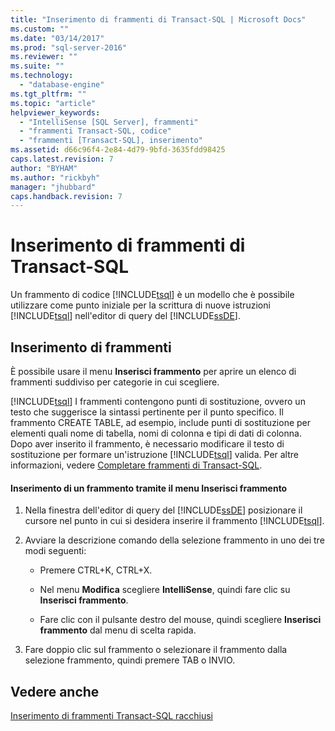 ```yaml
---
title: "Inserimento di frammenti di Transact-SQL | Microsoft Docs"
ms.custom: ""
ms.date: "03/14/2017"
ms.prod: "sql-server-2016"
ms.reviewer: ""
ms.suite: ""
ms.technology: 
  - "database-engine"
ms.tgt_pltfrm: ""
ms.topic: "article"
helpviewer_keywords: 
  - "IntelliSense [SQL Server], frammenti"
  - "frammenti Transact-SQL, codice"
  - "frammenti [Transact-SQL], inserimento"
ms.assetid: d66c96f4-2e84-4d79-9bfd-3635fdd98425
caps.latest.revision: 7
author: "BYHAM"
ms.author: "rickbyh"
manager: "jhubbard"
caps.handback.revision: 7
---
```

# Inserimento di frammenti di Transact-SQL
  Un frammento di codice [!INCLUDE[tsql](../../includes/tsql-md.md)] è un modello che è possibile utilizzare come punto iniziale per la scrittura di nuove istruzioni [!INCLUDE[tsql](../../includes/tsql-md.md)] nell'editor di query del [!INCLUDE[ssDE](../../includes/ssde-md.md)].  
  
## Inserimento di frammenti  
 È possibile usare il menu **Inserisci frammento** per aprire un elenco di frammenti suddiviso per categorie in cui scegliere.  
  
 [!INCLUDE[tsql](../../includes/tsql-md.md)] I frammenti contengono punti di sostituzione, ovvero un testo che suggerisce la sintassi pertinente per il punto specifico. Il frammento CREATE TABLE, ad esempio, include punti di sostituzione per elementi quali nome di tabella, nomi di colonna e tipi di dati di colonna. Dopo aver inserito il frammento, è necessario modificare il testo di sostituzione per formare un'istruzione [!INCLUDE[tsql](../../includes/tsql-md.md)] valida. Per altre informazioni, vedere [Completare frammenti di Transact-SQL](../../relational-databases/scripting/complete-transact-sql-snippets.md).  
  
#### Inserimento di un frammento tramite il menu Inserisci frammento  
  
1.  Nella finestra dell'editor di query del [!INCLUDE[ssDE](../../includes/ssde-md.md)] posizionare il cursore nel punto in cui si desidera inserire il frammento [!INCLUDE[tsql](../../includes/tsql-md.md)].  
  
2.  Avviare la descrizione comando della selezione frammento in uno dei tre modi seguenti:  
  
    -   Premere CTRL+K, CTRL+X.  
  
    -   Nel menu **Modifica** scegliere **IntelliSense**, quindi fare clic su **Inserisci frammento**.  
  
    -   Fare clic con il pulsante destro del mouse, quindi scegliere **Inserisci frammento** dal menu di scelta rapida.  
  
3.  Fare doppio clic sul frammento o selezionare il frammento dalla selezione frammento, quindi premere TAB o INVIO.  
  
## Vedere anche  
 [Inserimento di frammenti Transact-SQL racchiusi](../../relational-databases/scripting/insert-surround-with-transact-sql-snippets.md)  
  
  